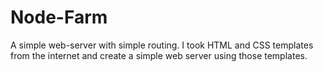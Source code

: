 # Node-Farm
A simple web-server with simple routing.
I took HTML and CSS templates from the internet and create a simple web server using those templates.

